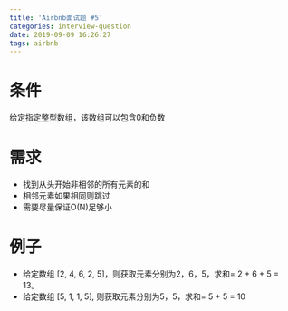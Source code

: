 ```yaml
---
title: 'Airbnb面试题 #5'
categories: interview-question
date: 2019-09-09 16:26:27
tags: airbnb
---
```

# 条件
给定指定整型数组，该数组可以包含0和负数

# 需求
- 找到从头开始非相邻的所有元素的和
- 相邻元素如果相同则跳过
- 需要尽量保证O(N)足够小

# 例子
- 给定数组 [2, 4, 6, 2, 5]，则获取元素分别为2，6，5，求和= 2 + 6 + 5 = 13。
- 给定数组 [5, 1, 1, 5], 则获取元素分别为5，5，求和= 5 + 5 = 10
